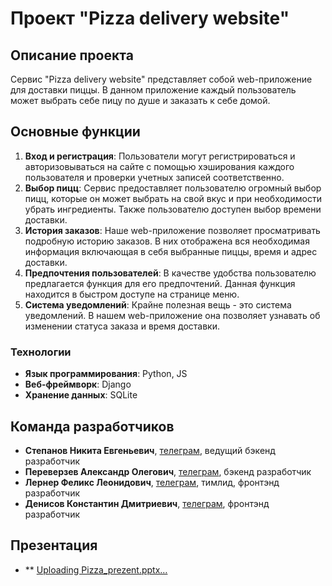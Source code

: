 # Проект "Pizza delivery website"

## Описание проекта

Сервис "Pizza delivery website" представляет собой web-приложение для доставки пиццы. В данном приложение каждый пользователь может выбрать себе пицу по душе и заказать к себе домой.

## Основные функции

1. **Вход и регистрация**: Пользователи могут регистрироваться и авторизовываться на сайте с помощью хэширования каждого пользователя и проверки учетных записей соответственно.
2. **Выбор пицц**: Сервис предоставляет пользователю огромный выбор пицц, которые он может выбрать на свой вкус и при необходимости убрать ингредиенты. Также пользователю доступен выбор времени доставки. 
3. **История заказов**: Наше web-приложение позволяет просматривать подробную историю заказов. В них отображена вся необходимая информация включающая в себя выбранные пиццы, время и адрес доставки.
4. **Предпочтения пользователей**: В качестве удобства пользователю предлагается функция для его предпочтений. Данная функция находится в быстром доступе на странице меню. 
5. **Система уведомлений**: Крайне полезная вещь - это система уведомлений. В нашем web-приложение она позволяет узнавать об изменении статуса заказа и время доставки.

### Технологии

- **Язык программирования**: Python, JS
- **Веб-фреймворк**: Django
- **Хранение данных**: SQLite

## Команда разработчиков
- **Степанов Никита Евгеньевич**, [телеграм](https://t.me/now3e), ведущий бэкенд разработчик
- **Переверзев Александр Олегович**, [телеграм](https://t.me/Rehcr), бэкенд разработчик
- **Лернер Феликс Леонидович**, [телеграм](https://t.me/Gella_Mortella), тимлид, фронтэнд разработчик
- **Денисов Константин Дмитриевич**, [телеграм](https://t.me/Kostya_Denisov), фронтэнд разработчик

## Презентация
- ** [Uploading Pizza_prezent.pptx…]()
